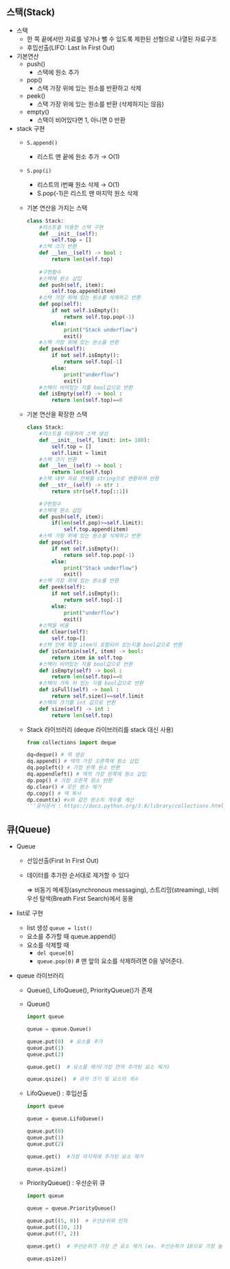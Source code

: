 ## 스택(Stack)

- 스택
    - 한 쪽 끝에서만 자료를 넣거나 뺄 수 있도록 제한된 선형으로 나열된 자료구조
    - 후입선출(LIFO: Last In First Out)
- 기본연산
    - push()
        - 스택에 원소 추가
    - pop()
        - 스택 가장 위에 있는 원소를 반환하고 삭제
    - peek()
        - 스택 가장 위에 있는 원소를 반환 (삭제하지는 않음)
    - empty()
        - 스택이 비어있다면 1, 아니면 0 반환
- stack 구현
    - `S.append()`
        - 리스트 맨 끝에 원소 추가 → O(1)
    - `S.pop(i)`
        - 리스트의 i번째 원소 삭제 → O(1)
        - S.pop(-1)은 리스트 맨 마지막 원소 삭제
    - 기본 연산을 가지는 스택
        
        ```python
        class Stack:
            #리스트를 이용한 스택 구현
            def __init__(self):
                self.top = []
            #스택 크기 반환
            def __len__(self) -> bool :
                return len(self.top)
            
            #구현함수
            #스택에 원소 삽입
            def push(self, item):
                self.top.append(item)
            #스택 가장 위에 있는 원소를 삭제하고 반환   
            def pop(self):
                if not self.isEmpty():
                    return self.top.pop(-1)
                else:
                    print("Stack underflow")
                    exit()
            #스택 가장 위에 있는 원소를 반환
            def peek(self):
                if not self.isEmpty():
                    return self.top[-1]
                else:
                    print("underflow")
                    exit()
            #스택이 비어있는 지를 bool값으로 반환
            def isEmpty(self) -> bool :
                return len(self.top)==0
        ```
        
    - 기본 연산을 확장한 스택
        
        ```python
        class Stack:
            #리스트를 이용하여 스택 생성
            def __init__(self, limit: int= 100):
                self.top = []
                self.limit = limit
            #스택 크기 반환
            def __len__(self) -> bool :
                return len(self.top)
            #스택 내부 자료 전체를 string으로 변환하여 반환
            def __str__(self) -> str :
                return str(self.top[::1])
        
            #구현함수
            #스택에 원소 삽입
            def push(self, item):
                if(len(self.pop)>=self.limit):
                    self.top.append(item)
            #스택 가장 위에 있는 원소를 삭제하고 반환
            def pop(self):
                if not self.isEmpty():
                    return self.top.pop(-1)
                else:
                    print("Stack underflow")
                    exit()
            #스택 가장 위에 있는 원소를 반환
            def peek(self):
                if not self.isEmpty():
                    return self.top[-1]
                else:
                    print("underflow")
                    exit()
            #스택을 비움
            def clear(self):
                self.top=[]
            #스택 안에 특정 item이 포함되어 있는지를 bool값으로 반환
            def isContain(self, item) -> bool:
                return item in self.top
            #스택이 비어있는 지를 bool값으로 반환
            def isEmpty(self) -> bool :
                return len(self.top)==0
            #스택이 가득 차 있는 지를 bool값으로 반환
            def isFull(self) -> bool :
                return self.size()==self.limit
            #스택의 크기를 int 값으로 반환 
            def size(self) -> int :
                return len(self.top)
        ```
        
    - Stack 라이브러리 (deque 라이브러리를 stack 대신 사용)
        
        ```python
        from collections import deque
        
        dq=deque() # 덱 생성
        dq.append() # 덱의 가장 오른쪽에 원소 삽입
        dq.popleft() # 가장 왼쪽 원소 반환
        dq.appendleft() # 덱의 가장 왼쪽에 원소 삽입
        dp.pop() # 가장 오른쪽 원소 반환
        dp.clear() # 모든 원소 제거
        dp.copy() # 덱 복사
        dp.count(x) #x와 같은 원소의 개수를 계산
        '''공식문서 : https://docs.python.org/3.8/library/collections.html#collections.deque'''
        ```
        
## 큐(Queue)

- Queue
    - 선입선출(First In First Out)
    - 데이터를 추가한 순서대로 제거할 수 있다
        
        ⇒ 비동기 메세징(asynchronous messaging), 스트리밍(streaming), 너비우선 탐색(Breath First Search)에서 응용
        
- list로 구현
    - list 생성 `queue = list()`
    - 요소를 추가할 때 queue.append()
    - 요소를 삭제할 때
        - `del queue[0]`
        - `queue.pop(0)` # 맨 앞의 요소를 삭제하려면 0을 넣어준다.
- queue 라이브러리
    - Queue(), LifoQueue(), PriorityQueue()가 존재
    - Queue()
        
        ```python
        import queue
        
        queue = queue.Queue()
        
        queue.put(0)  # 요소를 추가
        queue.put(1)
        queue.put(2)
        
        queue.get()  # 요소를 제거(가장 먼저 추가된 요소 제거)
        
        queue.qsize()  # 큐의 크기 및 요소의 개수 
        ```
        
    - LifoQueue() : 후입선출
        
        ```python
        import queue
        
        queue = queue.LifoQueue()
        
        queue.put(0)
        queue.put(1)
        queue.put(2)
        
        queue.get()  #가장 마지막에 추가된 요소 제거 
        
        queue.qsize()
        ```
        
    - PriorityQueue() : 우선순위 큐
        
        ```python
        import queue
        
        queue = queue.PriorityQueue()
        
        queue.put((5, 0))  # 우선순위와 인자 
        queue.put((10, 1))
        queue.put((7, 2))
        
        queue.get()  # 우선순위가 가장 큰 요소 제거 (ex. 우선순위가 10으로 가장 높은 요소인 1이 제거)
        
        queue.qsize()
        ```
